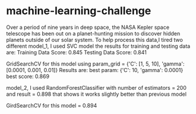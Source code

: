 # machine-learning-challenge
Over a period of nine years in deep space, the NASA Kepler space telescope has been out on a planet-hunting mission to discover hidden planets outside of our solar system.
To help process this data,I tired two different 
model_1, I used SVC model the results for training and testing data are:
Training Data Score: 0.845
Testing Data Score: 0.841

GridSearchCV for this model using
 param_grid = {'C': [1, 5, 10],
              'gamma': [0.0001, 0.001, 0.01]}
Results are:
best param: {'C': 10, 'gamma': 0.0001}
best score: 0.869

model_2, I used RandomForestClassifier with number of 
estimators = 200 and 
result = 0.898 that shows it works slightly better than previous model

GirdSearchCV for this model = 0.894